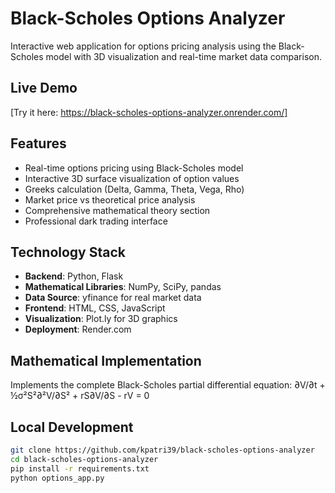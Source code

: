 # Black-Scholes Options Analyzer

Interactive web application for options pricing analysis using the Black-Scholes model with 3D visualization and real-time market data comparison.

## Live Demo
[Try it here: https://black-scholes-options-analyzer.onrender.com/]

## Features
- Real-time options pricing using Black-Scholes model
- Interactive 3D surface visualization of option values
- Greeks calculation (Delta, Gamma, Theta, Vega, Rho)
- Market price vs theoretical price analysis
- Comprehensive mathematical theory section
- Professional dark trading interface

## Technology Stack
- **Backend**: Python, Flask
- **Mathematical Libraries**: NumPy, SciPy, pandas
- **Data Source**: yfinance for real market data
- **Frontend**: HTML, CSS, JavaScript
- **Visualization**: Plot.ly for 3D graphics
- **Deployment**: Render.com

## Mathematical Implementation
Implements the complete Black-Scholes partial differential equation: ∂V/∂t + ½σ²S²∂²V/∂S² + rS∂V/∂S - rV = 0

## Local Development
```bash
git clone https://github.com/kpatri39/black-scholes-options-analyzer
cd black-scholes-options-analyzer
pip install -r requirements.txt
python options_app.py
